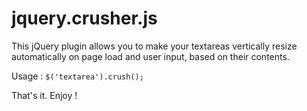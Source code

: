 # jquery.crusher.js

This jQuery plugin allows you to make your textareas vertically resize automatically on page load and user input, based on their contents.

Usage : `$('textarea').crush();`

That's it. Enjoy !
